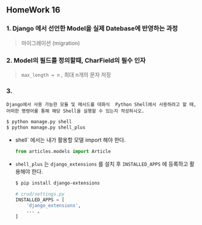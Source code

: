 ## HomeWork 16

### 1. Django 에서 선언한 Model을 실제 Datebase에 반영하는 과정

> 마이그레이션 (migration)

### 2. Model의 필드를 정의할때, CharField의 필수 인자

> `max_length = n` , 최대 n개의 문자 저장



### 3. 

```
Django에서 사용 가능한 모듈 및 메서드를 대화식  Python Shell에서 사용하려고 할 때, 어떠한 명령어를 통해 해당 Shell을 실행할 수 있는지 작성하시오.
```


  ```bash
$ python manage.py shell
$ python manage.py shell_plus
  ```

* shell` 에서는 내가 활용할 모델 import 해야 한다.

  ```python
  from articles.models import Article
  ```

* `shell_plus` 는 `django_extensions` 를 설치 후 `INSTALLED_APPS` 에 등록하고 활용해야 한다.

  ```bash
  $ pip install django-extensions
  ```

  ```python
  # crud/settings.py
  INSTALLED_APPS = [
      'django_extensions',
      ... ,
  ]
  ```